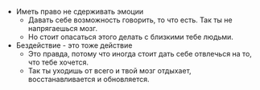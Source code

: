 - Иметь право не сдерживать эмоции 
	- Давать себе возможность говорить, то что есть. Так ты не напрягаешься мозг. 
	- Но стоит опасаться этого делать с близкими тебе людьми. 
- Бездействие - это тоже действие 
	- Это правда, потому что иногда стоит дать себе отвлечься на то, что тебе хочется. 
	- Так ты уходишь от всего и твой мозг отдыхает, восстанавливается и обновляется. 
